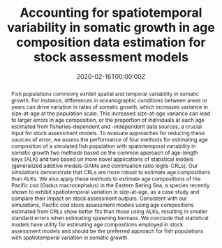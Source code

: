 ---
abstract: Fish populations commonly exhibit spatial and temporal variability in somatic growth. 
  For instance, differences in oceanographic conditions between areas or years can drive 
  variation in rates of somatic growth, which increases variance in size-at-age at the population 
  scale. This increased size-at-age variance can lead to larger errors in age composition, or 
  the proportion of individuals at each age estimated from fisheries-dependent and -independent 
  data sources, a crucial input for stock assessment models. To evaluate approaches for reducing 
  these sources of error, we assess the performance of four methods for estimating age composition 
  of a simulated fish population with spatiotemporal variability in somatic growth two methods based 
  on the common approach of age-length keys (ALK) and two based on more novel applications of 
  statistical models (generalized additive models-GAMs and continuation ratio logits-CRLs). Our 
  simulations demonstrate that CRLs are more robust to estimate age compositions than ALKs. We 
  also apply these methods to estimate age compositions of the Pacific cod (Gadus macrocephalus) 
  in the Eastern Bering Sea, a species recently shown to exhibit spatiotemporal variation in 
  size-at-age, as a case study and compare their impact on stock assessment outputs. Consistent 
  with our simulations, Pacific cod stock assessment models using age compositions estimated 
  from CRLs show better fits than those using ALKs, resulting in smaller standard errors when 
  estimating spawning biomass. We conclude that statistical models have utility for estimating 
  age compositions employed in stock assessment models and should be the preferred approach for 
  fish populations with spatiotemporal variation in somatic growth. 
address:
  city: San Diego
  country: US
  postcode: "92101"
  region: CA
  street: 111 W Harbor Dr
all_day: false
authors: [admin, Lorenzo Ciannelli, Lewis Barnett, Stan Kotwicki]
date: "2020-02-16T00:00:00Z"
date_end: "2020-02-21T00:00:00Z"
event: Ocean Sciences Meeting
event_url: https://www.agu.org/Ocean-Sciences-Meeting
featured: false
image:
  focal_point: Right
location: San Diego CA
publishDate: "2020-02-15T00:00:00Z"
tags: []
title: Accounting for spatiotemporal variability in somatic growth in age composition data estimation for stock assessment models
url_code: ""
url_pdf: ""
url_slides: "https://giancarlomcorrea.netlify.app/media/AGU_OceanSciences2020.pdf"
url_video: ""
---